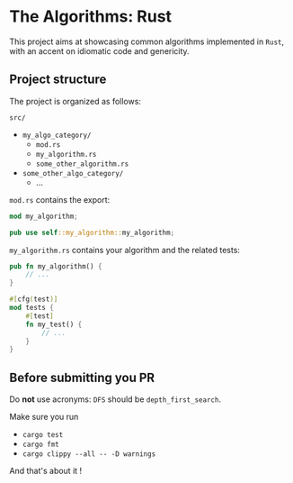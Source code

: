 # The Algorithms: Rust

This project aims at showcasing common algorithms implemented in `Rust`, with an accent on idiomatic code and genericity. 

## Project structure

The project is organized as follows:

`src/`
  - `my_algo_category/`
    - `mod.rs`
    - `my_algorithm.rs`
    - `some_other_algorithm.rs`
  - `some_other_algo_category/`
    - ...


`mod.rs` contains the export:

```rust
mod my_algorithm;

pub use self::my_algorithm::my_algorithm;
```

`my_algorithm.rs` contains your algorithm and the related tests:

```rust
pub fn my_algorithm() {
    // ...
}

#[cfg(test)]
mod tests {
    #[test]
    fn my_test() {
        // ...
    }
}
```

## Before submitting you PR

Do **not** use acronyms: `DFS` should be `depth_first_search`.

Make sure you run
  * `cargo test` 
  * `cargo fmt`
  * `cargo clippy --all -- -D warnings`

  And that's about it !
